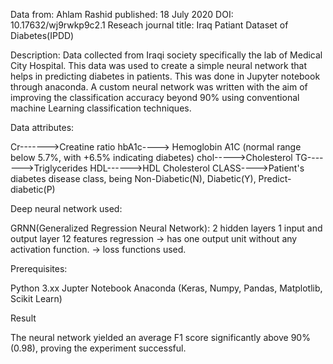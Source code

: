 Data from: Ahlam Rashid 
published: 18 July 2020
DOI: 10.17632/wj9rwkp9c2.1
Reseach journal title: Iraq Patiant Dataset of Diabetes(IPDD) 

<h>Description:</h>
Data collected from Iraqi society specifically the lab of Medical City Hospital. This data was used to create a 
simple neural network that helps in predicting diabetes in patients. This was done in Jupyter notebook through anaconda.
A custom neural network was written with the aim of improving the classification accuracy beyond 90% using conventional
machine Learning classification techniques.


<h>Data attributes:</h>

Cr------->Creatine ratio
hbA1c----> Hemoglobin A1C (normal range below 5.7%, with +6.5% indicating diabetes)
chol----->Cholesterol
TG------->Triglycerides
HDL------>HDL Cholesterol
CLASS---->Patient's diabetes disease class, being Non-Diabetic(N), Diabetic(Y), Predict-diabetic(P)

<h>Deep neural network used:</h>

GRNN(Generalized Regression Neural Network):
2 hidden layers
1 input and output layer 
12 features
regression -> has one output unit without any activation function.
           -> loss functions used.

<h>Prerequisites:</h>

Python 3.xx
Jupter Notebook
Anaconda (Keras, Numpy, Pandas, Matplotlib, Scikit Learn)

<h>Result</h> 

The neural network yielded an average F1 score significantly above 90% (0.98), proving the experiment successful.